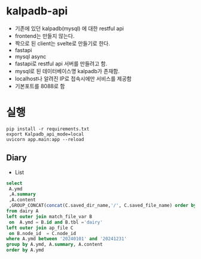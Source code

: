 # kalpadb-api

- 기존에 있던 kalpadb(mysql) 에 대한 restful api
- frontend는 만들지 않는다.
- 짝으로 된 client는 svelte로 만들기로 한다.
- fastapi
- mysql async
- fastapi로 restful api 서버를 만들려고 함.
- mysql로 된 데이터베이스명 kalpadb가 존재함.
- localhost나 알려진 IP로 접속시에만 서비스를 제공함
- 기본포트를 8088로 함

# 실행

```shell
pip install -r requirements.txt
export Kalpadb_api_mode=local
uvicorn app.main:app --reload
```

## Diary

- List

```sql
select 
 A.ymd
 ,A.summary
 ,A.content
 ,GROUP_CONCAT(concat(C.saved_dir_name,'/', C.saved_file_name) order by concat(C.saved_dir_name,'/', C.saved_file_name)   SEPARATOR ', ') as files
from dairy A 
left outer join match_file_var B
 on  A.ymd = B.id and B.tbl ='dairy'
left outer join ap_file C 
 on B.node_id  = C.node_id
where A.ymd between '20240101' and '20241231'
group by A.ymd, A.summary, A.content
order by A.ymd
```
